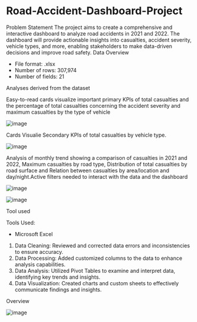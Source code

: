 # Road-Accident-Dashboard-Project
Problem Statement
The project aims to create a comprehensive and interactive dashboard to analyze road accidents in 2021 and 2022. The dashboard will provide actionable insights into casualties, accident severity, vehicle types, and more, enabling stakeholders to make data-driven decisions and improve road safety.
Data Overview

- File format: .xlsx
- Number of rows: 307,974
- Number of fields: 21

Analyses derived from the dataset

Easy-to-read cards visualize important primary KPIs of total casualties and the percentage of total casualties concerning the accident severity and maximum casualties by the type of vehicle

![image](https://github.com/user-attachments/assets/edf51260-5b36-4af7-b85b-686a20b9b8ad)

Cards Visualie Secondary KPIs of total casualties by vehicle type.

![image](https://github.com/user-attachments/assets/dfd0485b-d653-4d4d-86d7-8c593b8873c5)

 Analysis of monthly trend showing a comparison of casualties in 2021 and 2022, Maximum casualties by road type, Distribution of total casualties by road surface and Relation between casualties by area/location and day/night.Active filters needed to interact with the data and the dashboard

![image](https://github.com/user-attachments/assets/c72c7dc2-0110-495e-94a7-b58269a1bc0c)

![image](https://github.com/user-attachments/assets/4e133be9-fdec-4894-9b1f-c46b3b1badf7)

Tool used

Tools Used:

- Microsoft Excel

1. Data Cleaning: Reviewed and corrected data errors and inconsistencies to ensure accuracy.
2. Data Processing: Added customized columns to the data to enhance analysis capabilities.
3. Data Analysis: Utilized Pivot Tables to examine and interpret data, identifying key trends and insights.
4. Data Visualization: Created charts and custom sheets to effectively communicate findings and insights.

Overview

![image](https://github.com/user-attachments/assets/511ef9fb-4ea5-480b-8b36-56a673e317b9)

















     







